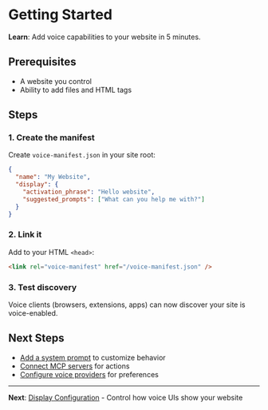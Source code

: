 # Getting Started

**Learn**: Add voice capabilities to your website in 5 minutes.

## Prerequisites

- A website you control
- Ability to add files and HTML tags

## Steps

### 1. Create the manifest

Create `voice-manifest.json` in your site root:

```json
{
  "name": "My Website",
  "display": {
    "activation_phrase": "Hello website",
    "suggested_prompts": ["What can you help me with?"]
  }
}
```

### 2. Link it

Add to your HTML `<head>`:

```html
<link rel="voice-manifest" href="/voice-manifest.json" />
```

### 3. Test discovery

Voice clients (browsers, extensions, apps) can now discover your site is voice-enabled.

## Next Steps

- [Add a system prompt](./System%20Prompts.md) to customize behavior
- [Connect MCP servers](./MCP%20Integration.md) for actions
- [Configure voice providers](./Voice%20Providers.md) for preferences

---

**Next**: [Display Configuration](./Display%20Configuration.md) - Control how voice UIs show your website
